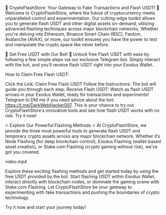 
🚀 CryptoFlashStore: Your Gateway to Fake Transactions and Flash USDT! 🚀
Welcome to CryptoFlashStore, where the future of cryptocurrency meets unparalleled control and experimentation. Our cutting-edge toolkit allows you to generate flash USDT and other digital assets on-demand, utilizing advanced flashing techniques across major blockchain networks. Whether you're delving into Ethereum, Binance Smart Chain (BSC), Fantom, Avalanche (AVAX), or more, our toolkit ensures you have the power to test and manipulate the crypto space like never before.

🌟 Get Free USDT with Our Bot! 🌟
Unlock free Flash USDT with ease by following a few simple steps via our exclusive Telegram bot. Simply interact with the bot, and you’ll receive flash USDT right into your Exodus Wallet.

How to Claim Free Flash USDT:

Click the Link: Claim Free Flash USDT
Follow the Instructions: The bot will guide you through each step.
Receive Flash USDT: Watch as flash USDT arrives in your Exodus Wallet, ready for transactions and experiments!
Telegram to DM me if you need advice about the bot: https://t.me/DarkWebHacker007. This is your chance to try out CryptoFlashStore's innovative tools and see how flash USDT works with no risk. Try it now!

🔥 Explore Our Powerful Flashing Methods 🔥
At CryptoFlashStore, we provide the three most powerful tools to generate flash USDT and temporary crypto assets across any major blockchain network. Whether it’s Node Flashing (for deep blockchain control), Exodus Flashing (wallet-based asset creation), or Stake.com Flashing (crypto gaming without risk), we’ve got you covered.

video.mp4

Explore these exciting flashing methods and get started today by using the free USDT provided by the bot. Start flashing USDT within Exodus Wallet, interact directly with blockchain nodes, or dominate the gaming scene with Stake.com Flashing. Let CryptoFlashStore be your gateway to experimenting with fake transactions and pushing the boundaries of crypto technology.

Try it now and start your journey today!
